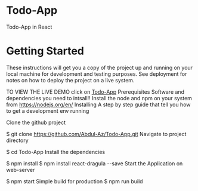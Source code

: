 # Todo-App
Todo-App in React
# Getting Started
These instructions will get you a copy of the project up and running on your local machine for development and testing purposes. See deployment for notes on how to deploy the project on a live system.

 TO VIEW THE LIVE DEMO click on [Todo-App](https://todo-app-az.firebaseapp.com/)
Prerequisites
Software and dependencies you need to intsall!!
Install the node and npm on your system from https://nodejs.org/en/
Installing
A step by step guide that tell you how to get a development env running

Clone the github project

 $ git clone https://github.com/Abdul-Az/Todo-App.git
Navigate to project directory

 $ cd Todo-App
Install the dependencies

 $ npm install 
 $ npm install react-dragula --save
Start the Application on web-server

 $ npm start 
Simple build for production
 $ npm run build 
